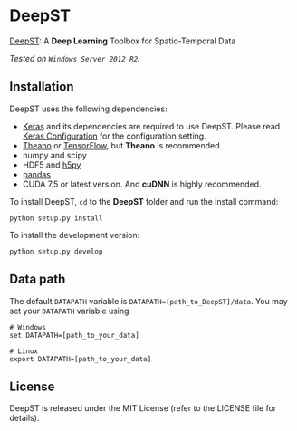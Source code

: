 DeepST
======
[DeepST](https://github.com/lucktroy/DeepST): A **Deep Learning** Toolbox for Spatio-Temporal Data

*Tested on `Windows Server 2012 R2`.*

## Installation

DeepST uses the following dependencies: 

* [Keras](https://keras.io/#installation) and its dependencies are required to use DeepST. Please read [Keras Configuration](keras_configuration.md) for the configuration setting. 
* [Theano](http://deeplearning.net/software/theano/install.html#install) or [TensorFlow](https://github.com/tensorflow/tensorflow#download-and-setup), but **Theano** is recommended. 
* numpy and scipy
* HDF5 and [h5py](http://www.h5py.org/)
* [pandas](http://pandas.pydata.org/)
* CUDA 7.5 or latest version. And **cuDNN** is highly recommended. 

To install DeepST, `cd` to the **DeepST** folder and run the install command:

```
python setup.py install
```

To install the development version:

```
python setup.py develop
```

## Data path

The default `DATAPATH` variable is `DATAPATH=[path_to_DeepST]/data`. You may set your `DATAPATH` variable using

```
# Windows
set DATAPATH=[path_to_your_data]

# Linux
export DATAPATH=[path_to_your_data]
```

## License

DeepST is released under the MIT License (refer to the LICENSE file for details).
